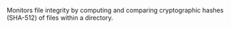 Monitors file integrity by computing and comparing cryptographic hashes (SHA-512) of files within a directory.
